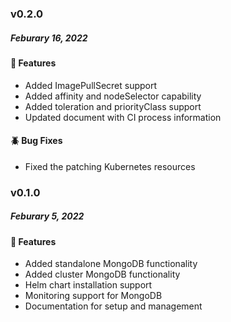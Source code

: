 ### v0.2.0
##### Feburary 16, 2022

#### :tada: Features

- Added ImagePullSecret support
- Added affinity and nodeSelector capability
- Added toleration and priorityClass support
- Updated document with CI process information

#### :beetle: Bug Fixes

- Fixed the patching Kubernetes resources

### v0.1.0
##### Feburary 5, 2022

#### :tada: Features

- Added standalone MongoDB functionality
- Added cluster MongoDB functionality
- Helm chart installation support
- Monitoring support for MongoDB
- Documentation for setup and management

